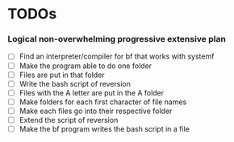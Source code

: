 # TODOs

### Logical non-overwhelming progressive extensive plan
- [ ] Find an interpreter/compiler for bf that works with systemf  
- [ ] Make the program able to do one folder  
- [ ] Files are put in that folder  
- [ ] Write the bash script of reversion  
- [ ] Files with the A letter are put in the A folder  
- [ ] Make folders for each first character of file names  
- [ ] Make each files go into their respective folder  
- [ ] Extend the script of reversion  
- [ ] Make the bf program writes the bash script in a file  
